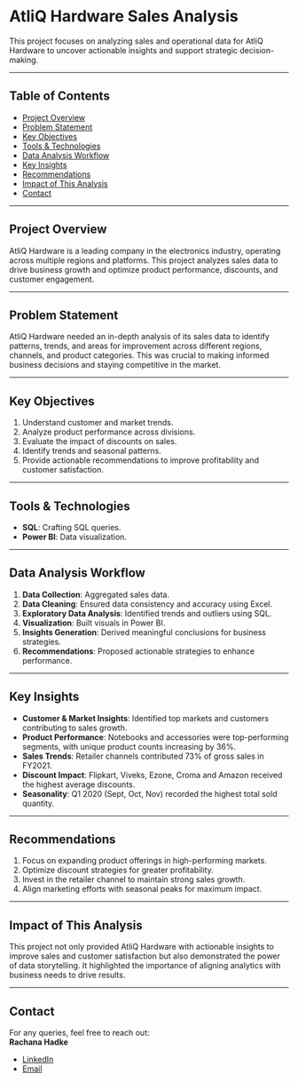 # AtliQ Hardware Sales Analysis

This project focuses on analyzing sales and operational data for AtliQ Hardware to uncover actionable insights and support strategic decision-making.

---

## Table of Contents
- [Project Overview](#project-overview)
- [Problem Statement](#problem-statement)
- [Key Objectives](#key-objectives)
- [Tools & Technologies](#tools--technologies)
- [Data Analysis Workflow](#data-analysis-workflow)
- [Key Insights](#key-insights)
- [Recommendations](#recommendations)
- [Impact of This Analysis](#impact-of-this-analysis)
- [Contact](#contact)

---

## Project Overview
AtliQ Hardware is a leading company in the electronics industry, operating across multiple regions and platforms. This project analyzes sales data to drive business growth and optimize product performance, discounts, and customer engagement.

---

## Problem Statement
AtliQ Hardware needed an in-depth analysis of its sales data to identify patterns, trends, and areas for improvement across different regions, channels, and product categories. This was crucial to making informed business decisions and staying competitive in the market.

---

## Key Objectives
1. Understand customer and market trends.  
2. Analyze product performance across divisions.  
3. Evaluate the impact of discounts on sales.  
4. Identify trends and seasonal patterns.  
5. Provide actionable recommendations to improve profitability and customer satisfaction.

---

## Tools & Technologies
- **SQL**: Crafting SQL queries.   
- **Power BI**: Data visualization.

---

## Data Analysis Workflow
1. **Data Collection**: Aggregated sales data.  
2. **Data Cleaning**: Ensured data consistency and accuracy using Excel.  
3. **Exploratory Data Analysis**: Identified trends and outliers using SQL.  
4. **Visualization**: Built visuals in Power BI.  
5. **Insights Generation**: Derived meaningful conclusions for business strategies.  
6. **Recommendations**: Proposed actionable strategies to enhance performance.

---

## Key Insights
- **Customer & Market Insights**: Identified top markets and customers contributing to sales growth.  
- **Product Performance**: Notebooks and accessories were top-performing segments, with unique product counts increasing by 36%.  
- **Sales Trends**: Retailer channels contributed 73% of gross sales in FY2021.  
- **Discount Impact**: Flipkart, Viveks, Ezone, Croma and Amazon received the highest average discounts.  
- **Seasonality**: Q1 2020 (Sept, Oct, Nov) recorded the highest total sold quantity.

---

## Recommendations
1. Focus on expanding product offerings in high-performing markets.  
2. Optimize discount strategies for greater profitability.  
3. Invest in the retailer channel to maintain strong sales growth.  
4. Align marketing efforts with seasonal peaks for maximum impact.

---

## Impact of This Analysis
This project not only provided AtliQ Hardware with actionable insights to improve sales and customer satisfaction but also demonstrated the power of data storytelling. It highlighted the importance of aligning analytics with business needs to drive results.

---

## Contact
For any queries, feel free to reach out:  
**Rachana Hadke**  
- [LinkedIn](https://www.linkedin.com/in/rachana-hadke)  
- [Email](mailto:rachana@example.com)
